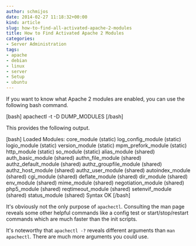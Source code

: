 ```yaml
---
author: schmijos
date: 2014-02-27 11:18:32+00:00
kind: article
slug: how-to-find-all-activated-apache-2-modules
title: How to Find Activated Apache 2 Modules
categories:
- Server Administration
tags:
- apache
- debian
- linux
- server
- Setup
- ubuntu
---
```


If you want to know what Apache 2 modules are enabled, you can use the following bash command.

[bash]
apachectl -t -D DUMP_MODULES
[/bash]

This provides the following output.

[bash]
Loaded Modules:
 core_module (static)
 log_config_module (static)
 logio_module (static)
 version_module (static)
 mpm_prefork_module (static)
 http_module (static)
 so_module (static)
 alias_module (shared)
 auth_basic_module (shared)
 authn_file_module (shared)
 authz_default_module (shared)
 authz_groupfile_module (shared)
 authz_host_module (shared)
 authz_user_module (shared)
 autoindex_module (shared)
 cgi_module (shared)
 deflate_module (shared)
 dir_module (shared)
 env_module (shared)
 mime_module (shared)
 negotiation_module (shared)
 php5_module (shared)
 reqtimeout_module (shared)
 setenvif_module (shared)
 status_module (shared)
Syntax OK
[/bash]

It's obviously not the only purpose of `apachectl`. Consulting the man page reveals some other helpful commands like a config test or start/stop/restart commands which are much faster than the init scripts.

It's noteworthy that `apachectl -?` reveals different arguments than `man apachectl`. There are much more arguments you could use.


